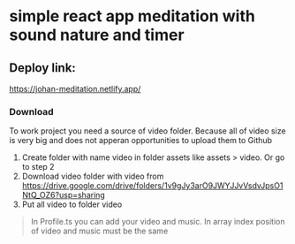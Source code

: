 # simple react app meditation with sound nature and timer

## Deploy link:

https://johan-meditation.netlify.app/

### Download

To work project you need a source of video folder. Because all of video size is very big and does not apperan opportunities to upload them to Github

1. Create folder with name video in folder assets like assets > video. Or go to step 2
2. Download video folder with video from https://drive.google.com/drive/folders/1v9gJy3arO9JWYJJvVsdvJpsO1NtQ_OZ6?usp=sharing
3. Put all video to folder video

> In Profile.ts you can add your video and music. In array index position of video and music must be the same
